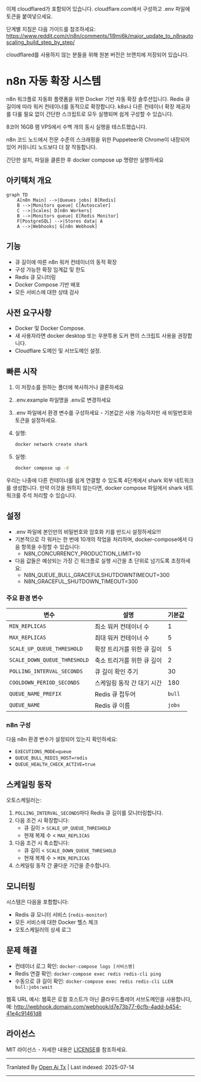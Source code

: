 이제 cloudflared가 포함되어 있습니다. cloudflare.com에서 구성하고 .env 파일에 토큰을 붙여넣으세요.  

단계별 지침은 다음 가이드를 참조하세요: https://www.reddit.com/r/n8n/comments/1l9mi6k/major_update_to_n8nautoscaling_build_step_by_step/

cloudflared를 사용하지 않는 분들을 위해 원본 버전은 브랜치에 저장되어 있습니다. 

# n8n 자동 확장 시스템

n8n 워크플로 자동화 플랫폼을 위한 Docker 기반 자동 확장 솔루션입니다. Redis 큐 길이에 따라 워커 컨테이너를 동적으로 확장합니다. k8s나 다른 컨테이너 확장 제공자를 다룰 필요 없이 간단한 스크립트로 모두 실행되며 쉽게 구성할 수 있습니다.

8코어 16GB 램 VPS에서 수백 개의 동시 실행을 테스트했습니다.  

n8n 코드 노드에서 전문 수준의 스크래핑을 위한 Puppeteer와 Chrome이 내장되어 있어 커뮤니티 노드보다 더 잘 작동합니다.  

간단한 설치, 파일을 클론한 후 docker compose up 명령만 실행하세요

## 아키텍처 개요

```mermaid
graph TD
    A[n8n Main] -->|Queues jobs| B[Redis]
    B -->|Monitors queue| C[Autoscaler]
    C -->|Scales| D[n8n Workers]
    B -->|Monitors queue| E[Redis Monitor]
    F[PostgreSQL] -->|Stores data| A
    A -->|Webhooks| G[n8n Webhook]
```
## 기능

- 큐 길이에 따른 n8n 워커 컨테이너의 동적 확장
- 구성 가능한 확장 임계값 및 한도
- Redis 큐 모니터링
- Docker Compose 기반 배포
- 모든 서비스에 대한 상태 검사

## 사전 요구사항

- Docker 및 Docker Compose.
- 새 사용자라면 docker desktop 또는 우분투용 도커 편의 스크립트 사용을 권장합니다.  
- Cloudflare 도메인 및 서브도메인 설정.

## 빠른 시작

1. 이 저장소를 원하는 폴더에 복사하거나 클론하세요
2. .env.example 파일명을 .env로 변경하세요
3. .env 파일에서 환경 변수를 구성하세요 - 기본값은 사용 가능하지만 새 비밀번호와 토큰을 설정하세요.
4. 실행:

   ```bash
   docker network create shark
   ```
5. 실행:
   ```bash
   docker compose up -d
   ```
우리는 나중에 다른 컨테이너를 쉽게 연결할 수 있도록 4단계에서 shark 외부 네트워크를 생성합니다.  만약 이것을 원하지 않는다면, docker compose 파일에서 shark 네트워크를 주석 처리할 수 있습니다.  

## 설정

- .env 파일에 본인만의 비밀번호와 암호화 키를 반드시 설정하세요!!!
- 기본적으로 각 워커는 한 번에 10개의 작업을 처리하며, docker-compose에서 다음 항목을 수정할 수 있습니다:      
   - N8N_CONCURRENCY_PRODUCTION_LIMIT=10
- 다음 값들은 예상되는 가장 긴 워크플로 실행 시간을 초 단위로 넘기도록 조정하세요:
   - N8N_QUEUE_BULL_GRACEFULSHUTDOWNTIMEOUT=300
   - N8N_GRACEFUL_SHUTDOWN_TIMEOUT=300

### 주요 환경 변수

| 변수 | 설명 | 기본값 |
|----------|-------------|---------|
| `MIN_REPLICAS` | 최소 워커 컨테이너 수 | 1 |
| `MAX_REPLICAS` | 최대 워커 컨테이너 수 | 5 |
| `SCALE_UP_QUEUE_THRESHOLD` | 확장 트리거를 위한 큐 길이 | 5 |
| `SCALE_DOWN_QUEUE_THRESHOLD` | 축소 트리거를 위한 큐 길이 | 2 |
| `POLLING_INTERVAL_SECONDS` | 큐 길이 확인 주기 | 30 |
| `COOLDOWN_PERIOD_SECONDS` | 스케일링 동작 간 대기 시간 | 180 |
| `QUEUE_NAME_PREFIX` | Redis 큐 접두어 | `bull` |
| `QUEUE_NAME` | Redis 큐 이름 | `jobs` |

### n8n 구성

다음 n8n 환경 변수가 설정되어 있는지 확인하세요:
- `EXECUTIONS_MODE=queue`
- `QUEUE_BULL_REDIS_HOST=redis`
- `QUEUE_HEALTH_CHECK_ACTIVE=true`

## 스케일링 동작

오토스케일러는:
1. `POLLING_INTERVAL_SECONDS`마다 Redis 큐 길이를 모니터링합니다.
2. 다음 조건 시 확장합니다:
   - 큐 길이 > `SCALE_UP_QUEUE_THRESHOLD`
   - 현재 복제 수 < `MAX_REPLICAS`
3. 다음 조건 시 축소합니다:
   - 큐 길이 < `SCALE_DOWN_QUEUE_THRESHOLD`
   - 현재 복제 수 > `MIN_REPLICAS`
4. 스케일링 동작 간 쿨다운 기간을 준수합니다.

## 모니터링

시스템은 다음을 포함합니다:
- Redis 큐 모니터 서비스 (`redis-monitor`)
- 모든 서비스에 대한 Docker 헬스 체크
- 오토스케일러의 상세 로그

## 문제 해결

- 컨테이너 로그 확인: `docker-compose logs [서비스명]`
- Redis 연결 확인: `docker-compose exec redis redis-cli ping`
- 수동으로 큐 길이 확인: `docker-compose exec redis redis-cli LLEN bull:jobs:wait`

웹훅 URL 예시:
웹훅은 로컬 호스트가 아닌 클라우드플레어 서브도메인을 사용합니다, 예:
http://webhook.domain.com/webhook/d7e73b77-6cfb-4add-b454-41e4c91461d8



## 라이선스

MIT 라이선스 - 자세한 내용은 [LICENSE](LICENSE)를 참조하세요.



---

Tranlated By [Open Ai Tx](https://github.com/OpenAiTx/OpenAiTx) | Last indexed: 2025-07-14

---
